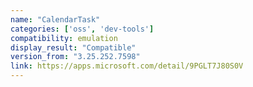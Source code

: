 ```yaml
---
name: "CalendarTask"
categories: ['oss', 'dev-tools']
compatibility: emulation
display_result: "Compatible"
version_from: "3.25.252.7598"
link: https://apps.microsoft.com/detail/9PGLT7J80S0V
---
```

